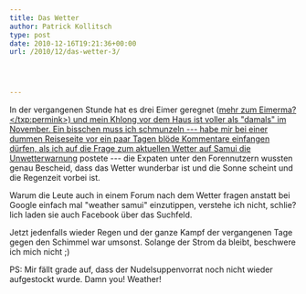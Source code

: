 ```yaml
---
title: Das Wetter
author: Patrick Kollitsch
type: post
date: 2010-12-16T19:21:36+00:00
url: /2010/12/das-wetter-3/




---
```

In der vergangenen Stunde hat es drei Eimer geregnet (<a href="1931">mehr zum Eimerma?</txp:permink>) und mein Khlong vor dem Haus ist voller als "damals" im November. Ein bisschen muss ich schmunzeln --- habe mir bei einer dummen Reiseseite vor ein paar Tagen blöde Kommentare einfangen dürfen, als ich auf die Frage zum aktuellen Wetter auf Samui die [Unwetterwarnung][1] postete --- die Expaten unter den Forennutzern wussten genau Bescheid, dass das Wetter wunderbar ist und die Sonne scheint und die Regenzeit vorbei ist. 

Warum die Leute auch in einem Forum nach dem Wetter fragen anstatt bei Google einfach mal "weather samui" einzutippen, verstehe ich nicht, schlie?lich laden sie auch Facebook über das Suchfeld.

Jetzt jedenfalls wieder Regen und der ganze Kampf der vergangenen Tage gegen den Schimmel war umsonst. Solange der Strom da bleibt, beschwere ich mich nicht ;)

PS: Mir fällt grade auf, dass der Nudelsuppenvorrat noch nicht wieder aufgestockt wurde. Damn you! Weather!

 [1]: http://www.tmd.go.th/en/warningwindow.php?wID=2430